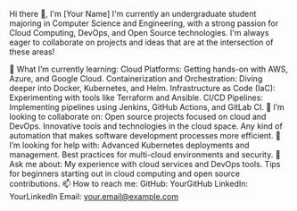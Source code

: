 Hi there 👋, I'm [Your Name]
I'm currently an undergraduate student majoring in Computer Science and Engineering, with a strong passion for Cloud Computing, DevOps, and Open Source technologies. I'm always eager to collaborate on projects and ideas that are at the intersection of these areas!

🌱 What I’m currently learning:
Cloud Platforms: Getting hands-on with AWS, Azure, and Google Cloud.
Containerization and Orchestration: Diving deeper into Docker, Kubernetes, and Helm.
Infrastructure as Code (IaC): Experimenting with tools like Terraform and Ansible.
CI/CD Pipelines: Implementing pipelines using Jenkins, GitHub Actions, and GitLab CI.
👯 I’m looking to collaborate on:
Open source projects focused on cloud and DevOps.
Innovative tools and technologies in the cloud space.
Any kind of automation that makes software development processes more efficient.
🤔 I’m looking for help with:
Advanced Kubernetes deployments and management.
Best practices for multi-cloud environments and security.
💬 Ask me about:
My experience with cloud services and DevOps tools.
Tips for beginners starting out in cloud computing and open source contributions.
📫 How to reach me:
GitHub: YourGitHub
LinkedIn: YourLinkedIn
Email: your.email@example.com
